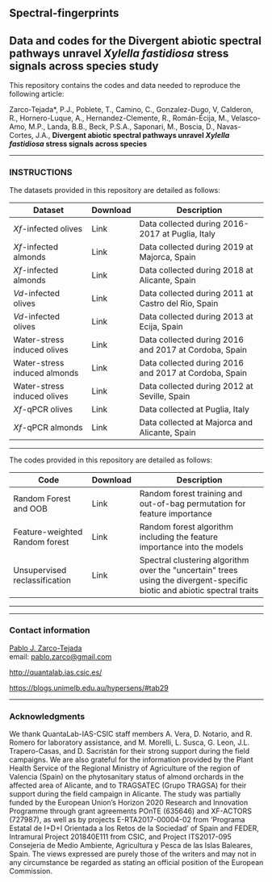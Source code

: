 ## Spectral-fingerprints
## Data and codes for the Divergent abiotic spectral pathways unravel<i> Xylella fastidiosa</i> stress signals across species study
This repository contains the codes and data needed to reproduce the following article:

Zarco-Tejada*, P.J., Poblete, T., Camino, C., Gonzalez-Dugo, V, Calderon, R., Hornero-Luque, A., Hernandez-Clemente, R., Román-Écija, M., Velasco-Amo, M.P., Landa, B.B., Beck, P.S.A., Saponari, M., Boscia, D., Navas-Cortes, J.A., <b>Divergent abiotic spectral pathways unravel <i>Xylella fastidiosa</i> stress signals across species</b>

___
### INSTRUCTIONS
The datasets provided in this repository are detailed as follows:

| Dataset | Download  | Description |
| ------------- |:-----------------| -----|
| <i> Xf-</i>infected olives| Link  | Data collected during 2016-2017 at Puglia, Italy  | 
| <i> Xf-</i>infected almonds| Link  | Data collected during 2019 at Majorca, Spain  | 
| <i> Xf-</i>infected almonds| Link  | Data collected during 2018 at Alicante, Spain  | 
| <i> Vd-</i>infected olives| Link  | Data collected during 2011 at Castro del Rio, Spain  | 
| <i> Vd-</i>infected olives| Link  | Data collected during 2013 at Ecija, Spain  | 
| Water-stress induced olives| Link  | Data collected during 2016 and 2017 at Cordoba, Spain  | 
| Water-stress induced almonds| Link  | Data collected during 2016 and 2017 at Cordoba, Spain  | 
| Water-stress induced olives| Link  | Data collected during 2012 at Seville, Spain  | 
| <i> Xf-</i>qPCR olives| Link  | Data collected at Puglia, Italy  | 
| <i> Xf-</i>qPCR almonds| Link  | Data collected at Majorca and Alicante, Spain  | 
___
The codes provided in this repository are detailed as follows:

| Code | Download  | Description |
| ------------- |:-----------------| -----|
| Random Forest and OOB| Link  | Random forest training and out-of-bag permutation for feature importance   | 
| Feature-weighted Random forest| Link  | Random forest algorithm including the feature importance into the models  | 
| Unsupervised reclassification | Link | Spectral clustering algorithm over the "uncertain" trees using the divergent-specific biotic and abiotic spectral traits  |
 ___
 ___


### Contact information

[Pablo J. Zarco-Tejada](https://scholar.google.com/citations?user=xpTVhawAAAAJ&hl=es&oi=ao)
<br>email: pablo.zarco@gmail.com

http://quantalab.ias.csic.es/

https://blogs.unimelb.edu.au/hypersens/#tab29
___
### Acknowledgments
We thank QuantaLab-IAS-CSIC staff members A. Vera, D. Notario, and R. Romero for laboratory assistance, and M. Morelli, L. Susca, G. Leon, J.L. Trapero-Casas, and D. Sacristán for their strong support during the field campaigns. We are also grateful for the information provided by the Plant Health Service of the Regional Ministry of Agriculture of the region of Valencia (Spain) on the phytosanitary status of almond orchards in the affected area of Alicante, and to TRAGSATEC (Grupo TRAGSA) for their support during the field campaign in Alicante. The study was partially funded by the European Union’s Horizon 2020 Research and Innovation Programme through grant agreements POnTE (635646) and XF-ACTORS (727987), as well as by projects E-RTA2017-00004-02 from ‘Programa Estatal de I+D+I Orientada a los Retos de la Sociedad’ of Spain and FEDER, Intramural Project 201840E111 from CSIC, and Project ITS2017-095 Consejeria de Medio Ambiente, Agricultura y Pesca de las Islas Baleares, Spain. The views expressed are purely those of the writers and may not in any circumstance be regarded as stating an official position of the European Commission.

